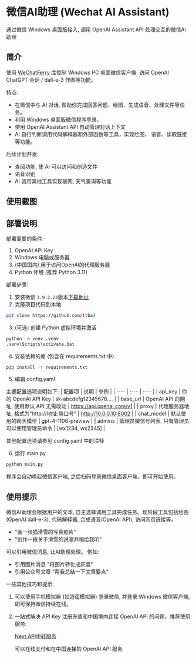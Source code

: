 # 微信AI助理 (Wechat AI Assistant)
通过微信 Windows 桌面版接入, 调用 OpenAI Assistant API 处理交互的微信AI助理
## 简介
使用 [WeChatFerry](https://github.com/lich0821/WeChatFerry) 库控制 Windows PC 桌面微信客户端, 访问 OpenAI ChatGPT 会话 / dall-e-3 作图等功能。

特点: 
- 在微信中与 AI 对话, 帮助你完成回答问题、绘图、生成语音、处理文件等任务。
- 利用 Windows 桌面版微信程序登录。
- 使用 OpenAI Assistant API 自动管理对话上下文
- AI 自行判断调用代码解释器和外部函数等工具，实现绘图、 语音、读取链接等功能。

后续计划开发:
- 查阅功能, 使 AI 可以访问和创造文件
- 语音识别
- AI 调用其他工具实现联网, 天气查询等功能

## 使用截图

## 部署说明
部署需要的条件:
1. OpenAI API Key
2. Windows 电脑或服务器
3. (中国国内) 用于访问OpenAI的代理服务器
4. Python 环境 (推荐 Python 3.11)

部署步骤:
1. 安装微信 `3.9.2.23`版本[下载地址](https://github.com/lich0821/WeChatFerry/releases/download/v39.0.7/WeChatSetup-3.9.2.23.exe)
2. 克隆项目代码到本地
```bash
git clone https://github.com/(tba)
```
3. (可选) 创建 Python 虚拟环境并激活
```bash
python -m venv .venv
.venv\Scripts\activate.bat
```
4. 安装依赖的库 (包含在 requirements.txt 中)
```bash
pip install -r requirements.txt
```
5. 编辑 config.yaml

主要配置选项说明如下:
| 配置项 | 说明 | 举例 |
| :--- | :--- | :--- |
| api_key | 你的 OpenAI API Key | sk-abcdefg12345678.... |
| base_url | OpenAI API 的网址, 使用默认 API 无需改动 | https://api.openai.com/v1 |
| proxy | 代理服务器地址, 格式为"http://地址:端口号" | http://10.0.0.10:8002 |
| chat_model | 默认使用的聊天模型 | gpt-4-1106-preview |
| admins | 管理员微信号列表, 只有管理员可以使用管理员命令 | [wx1234, wx2345] |

其他配置选项请参见 config.yaml 中的注释

6. 运行 main.py
```bash
python main.py
```
程序会自动唤起微信客户端, 之后扫码登录微信桌面客户端，即可开始使用。

## 使用提示
微信AI助理会根据用户的文本, 自主选择调用工具完成任务。现阶段工具包括绘图(OpenAI dall-e-3), 代码解释器, 合成语音(OpenAI API), 访问网页链接等。
- "画一张猫滑雪的写真照片"
- "创作一段关于滑雪的说唱并唱给我听"

可以引用微信消息, 让AI助理处理。
例如: 
- 引用图片消息 "将图片转化成灰度"
- 引用公众号文章 "帮我总结一下文章要点"


一些其他技巧和提示:
1. 可以使用手机模拟器 (如逍遥模拟器) 登录微信, 并登录 Windows 微信客户端, 即可保持微信持续在线。
2. 一站式解决 API Key 注册充值和中国境内连接 OpenAI API 的问题，推荐使用服务:
   
   [Next API中转服务](https://api.nextweb.fun)

   可以在线支付和在中国连接的 OpenAI API 服务
